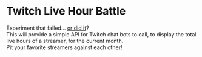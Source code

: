 # Twitch Live Hour Battle
Experiment that failed... [or did it](https://youtu.be/TN25ghkfgQA "The original Twitch Helix API endpoint /schedule wouldn't have worked for this, but the /videos endpoint does!")?  
This will provide a simple API for Twitch chat bots to call, to display the total live hours of a streamer, for the current month.  
Pit your favorite streamers against each other!
